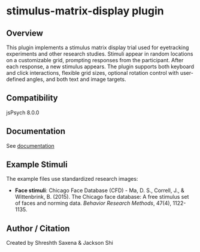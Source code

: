 # stimulus-matrix-display plugin

## Overview

This plugin implements a stimulus matrix display trial used for eyetracking experiments and other research studies. Stimuli appear in random locations on a customizable grid, prompting responses from the participant. After each response, a new stimulus appears. The plugin supports both keyboard and click interactions, flexible grid sizes, optional rotation control with user-defined angles, and both text and image targets.

<!-- ## Loading

### In browser

```js
<script src="https://unpkg.com/@AVOKE/plugin-fix-point-calibration@1.0.0"></script>
``` -->

## Compatibility

jsPsych 8.0.0

## Documentation

See [documentation](https://github.com/beatlab-mcmaster/AVOKE/blob/main/plugin-stimulus-matrix-display/docs/jspsych-stimulus-matrix-display.md)

## Example Stimuli

The example files use standardized research images:
- **Face stimuli**: Chicago Face Database (CFD) - Ma, D. S., Correll, J., & Wittenbrink, B. (2015). The Chicago face database: A free stimulus set of faces and norming data. *Behavior Research Methods*, 47(4), 1122-1135.

## Author / Citation

Created by Shreshth Saxena & Jackson Shi